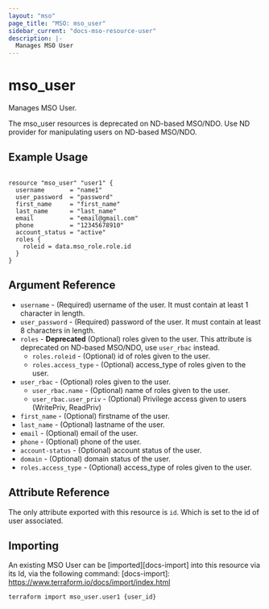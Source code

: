 ```yaml
---
layout: "mso"
page_title: "MSO: mso_user"
sidebar_current: "docs-mso-resource-user"
description: |-
  Manages MSO User
---
```


# mso_user #

Manages MSO User.

The mso_user resources is deprecated on ND-based MSO/NDO.
Use ND provider for manipulating users on ND-based MSO/NDO.

## Example Usage ##

```hcl

resource "mso_user" "user1" {
  username       = "name1"
  user_password  = "password"
  first_name     = "first_name"
  last_name      = "last_name"
  email          = "email@gmail.com"
  phone          = "12345678910"
  account_status = "active"
  roles {
    roleid = data.mso_role.role.id
  }
}

```

## Argument Reference ##

* `username` - (Required) username of the user. It must contain at least 1 character in length.
* `user_password` - (Required) password of the user. It must contain at least 8 characters in length.
* `roles` - **Deprecated** (Optional) roles given to the user. This attribute is deprecated on ND-based MSO/NDO, use `user_rbac` instead.
  * `roles.roleid` - (Optional) id of roles given to the user.
  * `roles.access_type` - (Optional) access_type of roles given to the user.
* `user_rbac` - (Optional) roles given to the user.
  * `user_rbac.name` - (Optional) name of roles given to the user.
  * `user_rbac.user_priv` - (Optional) Privilege access given to users (WritePriv, ReadPriv)
* `first_name` - (Optional) firstname of the user.
* `last_name` - (Optional) lastname of the user.
* `email` - (Optional) email of the user.
* `phone` - (Optional) phone of the user.
* `account-status` - (Optional) account status of the user.
* `domain` - (Optional) domain status of the user.
* `roles.access_type` - (Optional) access_type of roles given to the user.

## Attribute Reference ##

The only attribute exported with this resource is `id`. Which is set to the id of user associated.

## Importing ##

An existing MSO User can be [imported][docs-import] into this resource via its Id, via the following command: [docs-import]: <https://www.terraform.io/docs/import/index.html>

```bash
terraform import mso_user.user1 {user_id}
```